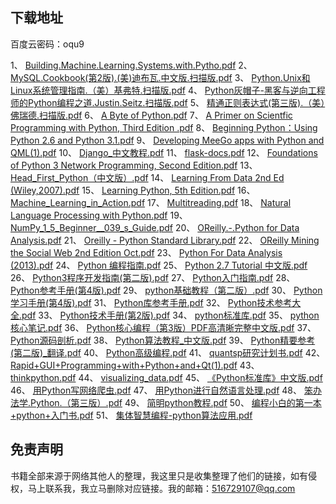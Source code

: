 ## 下载地址

百度云密码：oqu9

1、	[Building.Machine.Learning.Systems.with.Pytho.pdf](https://pan.baidu.com/s/11McLTO5Dnam4LcVnqHEfQA)
2、	[MySQL.Cookbook(第2版).(美)迪布瓦.中文版.扫描版.pdf](https://pan.baidu.com/s/11McLTO5Dnam4LcVnqHEfQA)
3、	[Python.Unix和Linux系统管理指南.（美）基弗特.扫描版.pdf](https://pan.baidu.com/s/11McLTO5Dnam4LcVnqHEfQA)
4、	[Python灰帽子-黑客与逆向工程师的Python编程之道.Justin.Seitz.扫描版.pdf](https://pan.baidu.com/s/11McLTO5Dnam4LcVnqHEfQA)
5、	[精通正则表达式(第三版).（美）佛瑞德.扫描版.pdf](https://pan.baidu.com/s/11McLTO5Dnam4LcVnqHEfQA)
6、	[A Byte of Python.pdf](https://pan.baidu.com/s/11McLTO5Dnam4LcVnqHEfQA)
7、	[A Primer on Scientfic Programming with Python, Third Edition .pdf](https://pan.baidu.com/s/11McLTO5Dnam4LcVnqHEfQA)
8、	[Beginning Python：Using Python 2.6 and Python 3.1.pdf](https://pan.baidu.com/s/11McLTO5Dnam4LcVnqHEfQA)
9、	[Developing MeeGo apps with Python and QML(1).pdf](https://pan.baidu.com/s/11McLTO5Dnam4LcVnqHEfQA)
10、	[Django_中文教程.pdf](https://pan.baidu.com/s/11McLTO5Dnam4LcVnqHEfQA)
11、	[flask-docs.pdf](https://pan.baidu.com/s/11McLTO5Dnam4LcVnqHEfQA)
12、	[Foundations of Python 3 Network Programming, Second Edition.pdf](https://pan.baidu.com/s/11McLTO5Dnam4LcVnqHEfQA)
13、	[Head_First_Python（中文版）.pdf](https://pan.baidu.com/s/11McLTO5Dnam4LcVnqHEfQA)
14、	[Learning From Data 2nd Ed (Wiley,2007).pdf](https://pan.baidu.com/s/11McLTO5Dnam4LcVnqHEfQA)
15、	[Learning Python, 5th Edition.pdf](https://pan.baidu.com/s/11McLTO5Dnam4LcVnqHEfQA)
16、	[Machine_Learning_in_Action.pdf](https://pan.baidu.com/s/11McLTO5Dnam4LcVnqHEfQA)
17、	[Multitreading.pdf](https://pan.baidu.com/s/11McLTO5Dnam4LcVnqHEfQA)
18、	[Natural Language Processing with Python.pdf](https://pan.baidu.com/s/11McLTO5Dnam4LcVnqHEfQA)
19、	[NumPy_1_5_Beginner__039_s_Guide.pdf](https://pan.baidu.com/s/11McLTO5Dnam4LcVnqHEfQA)
20、	[OReilly.-.Python for Data Analysis.pdf](https://pan.baidu.com/s/11McLTO5Dnam4LcVnqHEfQA)
21、	[Oreilly - Python Standard Library.pdf](https://pan.baidu.com/s/11McLTO5Dnam4LcVnqHEfQA)
22、	[OReilly Mining the Social Web 2nd Edition Oct.pdf](https://pan.baidu.com/s/11McLTO5Dnam4LcVnqHEfQA)
23、	[Python For Data Analysis (2013).pdf](https://pan.baidu.com/s/11McLTO5Dnam4LcVnqHEfQA)
24、	[Python 编程指南.pdf](https://pan.baidu.com/s/11McLTO5Dnam4LcVnqHEfQA)
25、	[Python 2.7 Tutorial 中文版.pdf](https://pan.baidu.com/s/11McLTO5Dnam4LcVnqHEfQA)
26、	[Python3程序开发指南(第二版).pdf](https://pan.baidu.com/s/11McLTO5Dnam4LcVnqHEfQA)
27、	[Python入门指南.pdf](https://pan.baidu.com/s/11McLTO5Dnam4LcVnqHEfQA)
28、	[Python参考手册(第4版).pdf](https://pan.baidu.com/s/11McLTO5Dnam4LcVnqHEfQA)
29、	[python基础教程（第二版）.pdf](https://pan.baidu.com/s/11McLTO5Dnam4LcVnqHEfQA)
30、	[Python学习手册(第4版).pdf](https://pan.baidu.com/s/11McLTO5Dnam4LcVnqHEfQA)
31、	[Python库参考手册.pdf](https://pan.baidu.com/s/11McLTO5Dnam4LcVnqHEfQA)
32、	[Python技术参考大全.pdf](https://pan.baidu.com/s/11McLTO5Dnam4LcVnqHEfQA)
33、	[Python技术手册(第2版).pdf](https://pan.baidu.com/s/11McLTO5Dnam4LcVnqHEfQA)
34、	[python标准库.pdf](https://pan.baidu.com/s/11McLTO5Dnam4LcVnqHEfQA)
35、	[python核心笔记.pdf](https://pan.baidu.com/s/11McLTO5Dnam4LcVnqHEfQA)
36、	[Python核心编程（第3版）PDF高清晰完整中文版.pdf](https://pan.baidu.com/s/11McLTO5Dnam4LcVnqHEfQA)
37、	[Python源码剖析.pdf](https://pan.baidu.com/s/11McLTO5Dnam4LcVnqHEfQA)
38、	[Python算法教程_中文版.pdf](https://pan.baidu.com/s/11McLTO5Dnam4LcVnqHEfQA)
39、	[Python精要参考(第二版)_翻译.pdf](https://pan.baidu.com/s/11McLTO5Dnam4LcVnqHEfQA)
40、	[Python高级编程.pdf](https://pan.baidu.com/s/11McLTO5Dnam4LcVnqHEfQA)
41、	[quantsp研究计划书.pdf](https://pan.baidu.com/s/11McLTO5Dnam4LcVnqHEfQA)
42、	[Rapid+GUI+Programming+with+Python+and+Qt(1).pdf](https://pan.baidu.com/s/11McLTO5Dnam4LcVnqHEfQA)
43、	[thinkpython.pdf](https://pan.baidu.com/s/11McLTO5Dnam4LcVnqHEfQA)
44、	[visualizing_data.pdf](https://pan.baidu.com/s/11McLTO5Dnam4LcVnqHEfQA)
45、	[《Python标准库》中文版.pdf](https://pan.baidu.com/s/11McLTO5Dnam4LcVnqHEfQA)
46、	[用Python写网络爬虫.pdf](https://pan.baidu.com/s/11McLTO5Dnam4LcVnqHEfQA)
47、	[用Python进行自然语言处理.pdf](https://pan.baidu.com/s/11McLTO5Dnam4LcVnqHEfQA)
48、	[笨办法学.Python.（第三版）.pdf](https://pan.baidu.com/s/11McLTO5Dnam4LcVnqHEfQA)
49、	[简明python教程.pdf](https://pan.baidu.com/s/11McLTO5Dnam4LcVnqHEfQA)
50、	[编程小白的第一本+python+入门书.pdf](https://pan.baidu.com/s/11McLTO5Dnam4LcVnqHEfQA)
51、	[集体智慧编程-python算法应用.pdf](https://pan.baidu.com/s/11McLTO5Dnam4LcVnqHEfQA)

## 免责声明
书籍全部来源于网络其他人的整理，我这里只是收集整理了他们的链接，如有侵权，马上联系我，我立马删除对应链接。我的邮箱：516729107@qq.com